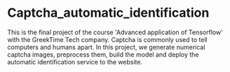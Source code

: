 # Captcha_automatic_identification
This is the final project of the course 'Advanced application of Tensorflow' with the GreekTime Tech company. Captcha is commonly used to tell computers and humans apart. In this project, we generate numerical captcha images, preprocess them, build the model and deploy the automatic identification service to the website.
